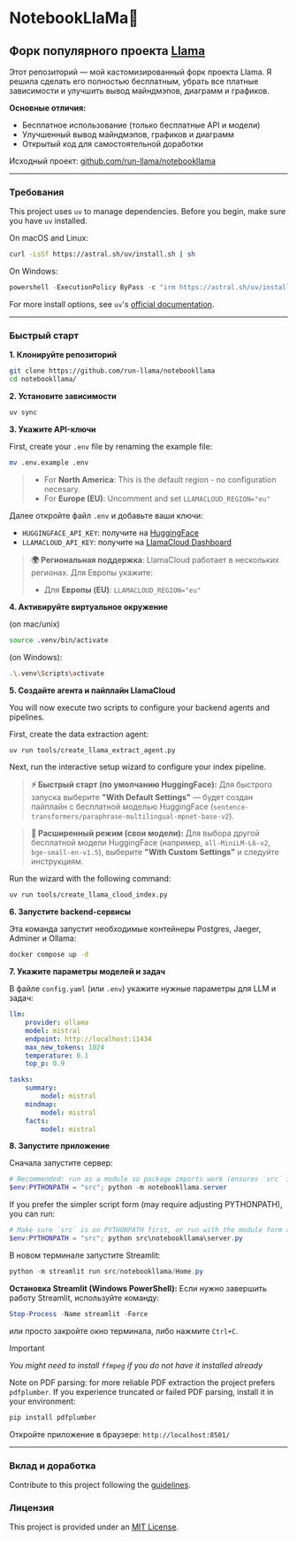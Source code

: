 
# NotebookLlaMa🦙

## Форк популярного проекта [Llama](https://github.com/run-llama/notebookllama)

Этот репозиторий — мой кастомизированный форк проекта Llama. Я решила сделать его полностью бесплатным, убрать все платные зависимости и улучшить вывод майндмэпов, диаграмм и графиков.

**Основные отличия:**
- Бесплатное использование (только бесплатные API и модели)
- Улучшенный вывод майндмэпов, графиков и диаграмм
- Открытый код для самостоятельной доработки

Исходный проект: [github.com/run-llama/notebookllama](https://github.com/run-llama/notebookllama)

---


### Требования

This project uses `uv` to manage dependencies. Before you begin, make sure you have `uv` installed.

On macOS and Linux:

```bash
curl -LsSf https://astral.sh/uv/install.sh | sh
```

On Windows:

```powershell
powershell -ExecutionPolicy ByPass -c "irm https://astral.sh/uv/install.ps1 | iex"
```

For more install options, see `uv`'s [official documentation](https://docs.astral.sh/uv/getting-started/installation/).

---


### Быстрый старт


**1. Клонируйте репозиторий**

```bash
git clone https://github.com/run-llama/notebookllama
cd notebookllama/
```


**2. Установите зависимости**

```bash
uv sync
```


**3. Укажите API-ключи**

First, create your `.env` file by renaming the example file:

```bash
mv .env.example .env
```

>
> - For **North America**: This is the default region - no configuration necesary.
> - For **Europe (EU)**: Uncomment and set `LLAMACLOUD_REGION="eu"`

Далее откройте файл `.env` и добавьте ваши ключи:

- `HUGGINGFACE_API_KEY`: получите на [HuggingFace](https://huggingface.co/settings/tokens)
- `LLAMACLOUD_API_KEY`: получите на [LlamaCloud Dashboard](https://cloud.llamaindex.ai?utm_source=demo&utm_medium=notebookLM)

> **🌍 Региональная поддержка**: LlamaCloud работает в нескольких регионах. Для Европы укажите:
> - Для **Европы (EU)**: `LLAMACLOUD_REGION="eu"`


**4. Активируйте виртуальное окружение**

(on mac/unix)

```bash
source .venv/bin/activate
```

(on Windows):

```bash
.\.venv\Scripts\activate
```


**5. Создайте агента и пайплайн LlamaCloud**

You will now execute two scripts to configure your backend agents and pipelines.

First, create the data extraction agent:

```bash
uv run tools/create_llama_extract_agent.py
```

Next, run the interactive setup wizard to configure your index pipeline.


> **⚡ Быстрый старт (по умолчанию HuggingFace):**
> Для быстрого запуска выберите **"With Default Settings"** — будет создан пайплайн с бесплатной моделью HuggingFace (`sentence-transformers/paraphrase-multilingual-mpnet-base-v2`).

> **🧠 Расширенный режим (свои модели):**
> Для выбора другой бесплатной модели HuggingFace (например, `all-MiniLM-L6-v2`, `bge-small-en-v1.5`), выберите **"With Custom Settings"** и следуйте инструкциям.

Run the wizard with the following command:

```bash
uv run tools/create_llama_cloud_index.py
```



**6. Запустите backend-сервисы**

Эта команда запустит необходимые контейнеры Postgres, Jaeger, Adminer и Ollama:

```bash
docker compose up -d
```

**7. Укажите параметры моделей и задач**

В файле `config.yaml` (или `.env`) укажите нужные параметры для LLM и задач:

```yaml
llm:
	provider: ollama
	model: mistral
	endpoint: http://localhost:11434
	max_new_tokens: 1024
	temperature: 0.1
	top_p: 0.9

tasks:
	summary:
		model: mistral
	mindmap:
		model: mistral
	facts:
		model: mistral
```

**8. Запустите приложение**

Сначала запустите сервер:

```powershell
# Recommended: run as a module so package imports work (ensures `src` is on PYTHONPATH)
$env:PYTHONPATH = "src"; python -m notebookllama.server
```

If you prefer the simpler script form (may require adjusting PYTHONPATH), you can run:

```powershell
# Make sure `src` is on PYTHONPATH first, or run with the module form above
$env:PYTHONPATH = "src"; python src\notebookllama\server.py
```

В новом терминале запустите Streamlit:

```powershell
python -m streamlit run src/notebookllama/Home.py
```

**Остановка Streamlit (Windows PowerShell):**
Если нужно завершить работу Streamlit, используйте команду:

```powershell
Stop-Process -Name streamlit -Force
```
или просто закройте окно терминала, либо нажмите `Ctrl+C`.

> [!IMPORTANT]
>
> _You might need to install `ffmpeg` if you do not have it installed already_

Note on PDF parsing: for more reliable PDF extraction the project prefers `pdfplumber`.
If you experience truncated or failed PDF parsing, install it in your environment:

```powershell
pip install pdfplumber
```


Откройте приложение в браузере: `http://localhost:8501/`

---


### Вклад и доработка

Contribute to this project following the [guidelines](./CONTRIBUTING.md).


### Лицензия

This project is provided under an [MIT License](./LICENSE).

